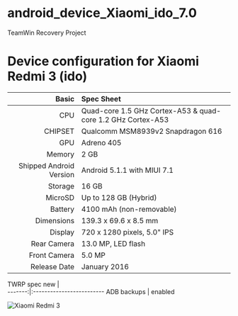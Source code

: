 # android_device_Xiaomi_ido_7.0
TeamWin Recovery Project

Device configuration for Xiaomi Redmi 3 (ido)
=====================================

Basic   | Spec Sheet
-------:|:-------------------------
CPU     | Quad-core 1.5 GHz Cortex-A53 & quad-core 1.2 GHz Cortex-A53
CHIPSET | Qualcomm MSM8939v2 Snapdragon 616
GPU     | Adreno 405
Memory  | 2 GB
Shipped Android Version | Android 5.1.1 with MIUI 7.1
Storage | 16 GB
MicroSD | Up to 128 GB (Hybrid)
Battery | 4100 mAh (non-removable)
Dimensions | 139.3 x 69.6 x 8.5 mm
Display | 720 x 1280 pixels, 5.0" IPS
Rear Camera  | 13.0 MP, LED flash
Front Camera | 5.0 MP
Release Date | January 2016

TWRP spec new |   
-------:|:-------------------------
ADB backups | enabled

![Xiaomi Redmi 3](http://cdn2.gsmarena.com/vv/pics/xiaomi/xiaomi-redmi-3-0.jpg "Xiaomi Redmi 3")
